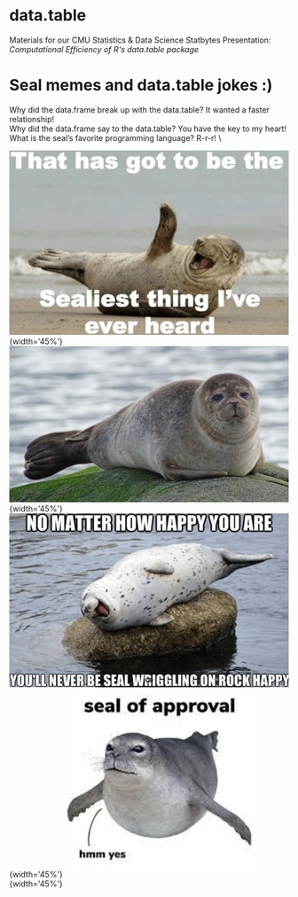 # data.table
Materials for our CMU Statistics & Data Science Statbytes Presentation: *Computational Efficiency of R's data.table package*

# Seal memes and data.table jokes :) 
Why did the data.frame break up with the data.table? It wanted a faster relationship! \
Why did the data.frame say to the data.table? You have the key to my heart! \
What is the seal’s favorite programming language? R-r-r! \

![](seal_pics/seal1.png){width='45%'}![sealious seal](seal_pics/seal2.png){width='45%'}
![](seal_pics/seal3.png){width='45%'}![](seal_pics/seal4.png){width='45%'}